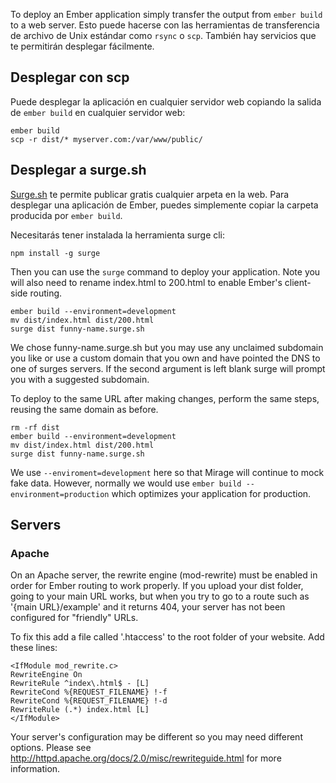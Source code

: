To deploy an Ember application simply transfer the output from `ember build` to a web server. Esto puede hacerse con las herramientas de transferencia de archivo de Unix estándar como `rsync` o `scp`. También hay servicios que te permitirán desplegar fácilmente.

## Desplegar con scp

Puede desplegar la aplicación en cualquier servidor web copiando la salida de `ember build` en cualquier servidor web:

```shell
ember build
scp -r dist/* myserver.com:/var/www/public/
```

## Desplegar a surge.sh

[Surge.sh](http://surge.sh/) te permite publicar gratis cualquier arpeta en la web. Para desplegar una aplicación de Ember, puedes simplemente copiar la carpeta producida por `ember build`.

Necesitarás tener instalada la herramienta surge cli:

```shell
npm install -g surge
```

Then you can use the `surge` command to deploy your application. Note you will also need to rename index.html to 200.html to enable Ember's client-side routing.

```shell
ember build --environment=development
mv dist/index.html dist/200.html
surge dist funny-name.surge.sh
```

We chose funny-name.surge.sh but you may use any unclaimed subdomain you like or use a custom domain that you own and have pointed the DNS to one of surges servers. If the second argument is left blank surge will prompt you with a suggested subdomain.

To deploy to the same URL after making changes, perform the same steps, reusing the same domain as before.

```shell
rm -rf dist
ember build --environment=development
mv dist/index.html dist/200.html
surge dist funny-name.surge.sh
```

We use `--enviroment=development` here so that Mirage will continue to mock fake data. However, normally we would use `ember build --environment=production` which optimizes your application for production.

## Servers

### Apache

On an Apache server, the rewrite engine (mod-rewrite) must be enabled in order for Ember routing to work properly. If you upload your dist folder, going to your main URL works, but when you try to go to a route such as '{main URL}/example' and it returns 404, your server has not been configured for "friendly" URLs.

To fix this add a file called '.htaccess' to the root folder of your website. Add these lines:

```text
<IfModule mod_rewrite.c>
RewriteEngine On
RewriteRule ^index\.html$ - [L]
RewriteCond %{REQUEST_FILENAME} !-f
RewriteCond %{REQUEST_FILENAME} !-d
RewriteRule (.*) index.html [L]
</IfModule>
```

Your server's configuration may be different so you may need different options. Please see http://httpd.apache.org/docs/2.0/misc/rewriteguide.html for more information.